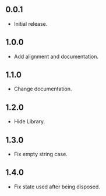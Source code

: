 ## 0.0.1

- Initial release.

## 1.0.0

- Add alignment and documentation.

## 1.1.0

- Change documentation.

## 1.2.0

- Hide Library.

## 1.3.0

- Fix empty string case.

## 1.4.0

- Fix state used after being disposed.
